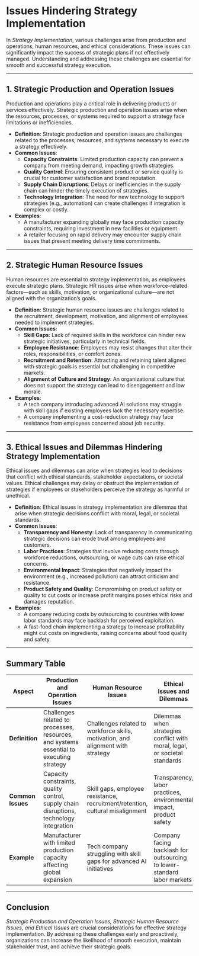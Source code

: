 # Issues Hindering Strategy Implementation

In *Strategy Implementation*, various challenges arise from production and operations, human resources, and ethical considerations. These issues can significantly impact the success of strategic plans if not effectively managed. Understanding and addressing these challenges are essential for smooth and successful strategy execution.

---

## 1. Strategic Production and Operation Issues

Production and operations play a critical role in delivering products or services effectively. Strategic production and operation issues arise when the resources, processes, or systems required to support a strategy face limitations or inefficiencies.

- **Definition**: Strategic production and operation issues are challenges related to the processes, resources, and systems necessary to execute a strategy effectively.
- **Common Issues**:
  - **Capacity Constraints**: Limited production capacity can prevent a company from meeting demand, impacting growth strategies.
  - **Quality Control**: Ensuring consistent product or service quality is crucial for customer satisfaction and brand reputation.
  - **Supply Chain Disruptions**: Delays or inefficiencies in the supply chain can hinder the timely execution of strategies.
  - **Technology Integration**: The need for new technology to support strategies (e.g., automation) can create challenges if integration is complex or costly.
- **Examples**:
  - A manufacturer expanding globally may face production capacity constraints, requiring investment in new facilities or equipment.
  - A retailer focusing on rapid delivery may encounter supply chain issues that prevent meeting delivery time commitments.

---

## 2. Strategic Human Resource Issues

Human resources are essential to strategy implementation, as employees execute strategic plans. Strategic HR issues arise when workforce-related factors—such as skills, motivation, or organizational culture—are not aligned with the organization’s goals.

- **Definition**: Strategic human resource issues are challenges related to the recruitment, development, motivation, and alignment of employees needed to implement strategies.
- **Common Issues**:
  - **Skill Gaps**: Lack of required skills in the workforce can hinder new strategic initiatives, particularly in technical fields.
  - **Employee Resistance**: Employees may resist changes that alter their roles, responsibilities, or comfort zones.
  - **Recruitment and Retention**: Attracting and retaining talent aligned with strategic goals is essential but challenging in competitive markets.
  - **Alignment of Culture and Strategy**: An organizational culture that does not support the strategy can lead to disengagement and low morale.
- **Examples**:
  - A tech company introducing advanced AI solutions may struggle with skill gaps if existing employees lack the necessary expertise.
  - A company implementing a cost-reduction strategy may face resistance from employees concerned about job security.

---

## 3. Ethical Issues and Dilemmas Hindering Strategy Implementation

Ethical issues and dilemmas can arise when strategies lead to decisions that conflict with ethical standards, stakeholder expectations, or societal values. Ethical challenges may delay or obstruct the implementation of strategies if employees or stakeholders perceive the strategy as harmful or unethical.

- **Definition**: Ethical issues in strategy implementation are dilemmas that arise when strategic decisions conflict with moral, legal, or societal standards.
- **Common Issues**:
  - **Transparency and Honesty**: Lack of transparency in communicating strategic decisions can erode trust among employees and customers.
  - **Labor Practices**: Strategies that involve reducing costs through workforce reductions, outsourcing, or wage cuts can raise ethical concerns.
  - **Environmental Impact**: Strategies that negatively impact the environment (e.g., increased pollution) can attract criticism and resistance.
  - **Product Safety and Quality**: Compromising on product safety or quality to cut costs or increase profit margins poses ethical risks and damages reputation.
- **Examples**:
  - A company reducing costs by outsourcing to countries with lower labor standards may face backlash for perceived exploitation.
  - A fast-food chain implementing a strategy to increase profitability might cut costs on ingredients, raising concerns about food quality and safety.

---

## Summary Table

| **Aspect**                       | **Production and Operation Issues**                               | **Human Resource Issues**                                    | **Ethical Issues and Dilemmas**                             |
|----------------------------------|-------------------------------------------------------------------|--------------------------------------------------------------|-------------------------------------------------------------|
| **Definition**                   | Challenges related to processes, resources, and systems essential to executing strategy | Challenges related to workforce skills, motivation, and alignment with strategy | Dilemmas when strategies conflict with moral, legal, or societal standards |
| **Common Issues**                | Capacity constraints, quality control, supply chain disruptions, technology integration | Skill gaps, employee resistance, recruitment/retention, cultural misalignment | Transparency, labor practices, environmental impact, product safety |
| **Example**                      | Manufacturer with limited production capacity affecting global expansion | Tech company struggling with skill gaps for advanced AI initiatives | Company facing backlash for outsourcing to lower-standard labor markets |

---

## Conclusion

*Strategic Production and Operation Issues, Strategic Human Resource Issues, and Ethical Issues* are crucial considerations for effective strategy implementation. By addressing these challenges early and proactively, organizations can increase the likelihood of smooth execution, maintain stakeholder trust, and achieve their strategic goals.
